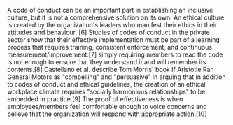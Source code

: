 A code of conduct can be an important part in establishing an inclusive culture, but it is not a comprehensive solution on its own. 
An ethical culture is created by the organization's leaders who manifest their ethics in their attitudes and behaviour.
[6] Studies of codes of conduct in the private sector show that their effective implementation must be part of a learning process that requires training, consistent enforcement, and continuous measurement/improvement:[7] 
simply requiring members to read the code is not enough to ensure that they understand it and will remember its contents.[8] Castellano et al.
describe Tom Morris' book If Aristotle Ran General Motors as "compelling" and "persuasive" in arguing that in addition to codes of conduct and ethical guidelines, 
the creation of an ethical workplace climate requires "socially harmonious relationships" to be embedded in practice.[9] 
The proof of effectiveness is when employees/members feel comfortable enough to voice concerns and believe that the organization will respond with appropriate action.[10]

